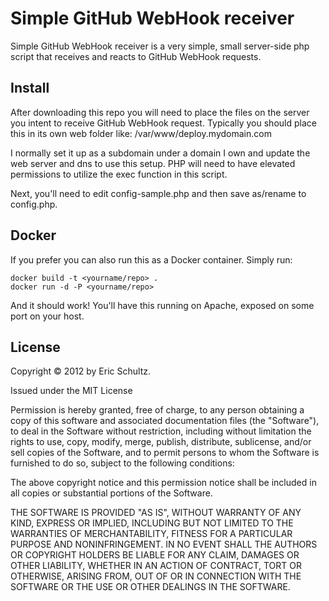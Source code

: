 Simple GitHub WebHook receiver
==============

Simple GitHub WebHook receiver is a very simple, small server-side php script that receives and reacts to GitHub WebHook requests.


Install
-------
After downloading this repo you will need to place the files on the server you intent to receive GitHub WebHook request.  Typically you should place this in its own web folder like: /var/www/deploy.mydomain.com

I normally set it up as a subdomain under a domain I own and update the web server and dns to use this setup.  PHP will need to have elevated permissions to utilize the exec function in this script.

Next, you'll need to edit config-sample.php and then save as/rename to config.php.

Docker
------

If you prefer you can also run this as a Docker container. Simply run:

    docker build -t <yourname/repo> .
    docker run -d -P <yourname/repo>

And it should work! You'll have this running on Apache, exposed on some port on your host.


License
-------
Copyright © 2012 by Eric Schultz.

Issued under the MIT License

Permission is hereby granted, free of charge, to any person obtaining a copy of this software and associated documentation files (the "Software"), 
to deal in the Software without restriction, including without limitation the rights to use, copy, modify, merge, publish, distribute, sublicense, 
and/or sell copies of the Software, and to permit persons to whom the Software is furnished to do so, subject to the following conditions:

The above copyright notice and this permission notice shall be included in all copies or substantial portions of the Software.

THE SOFTWARE IS PROVIDED "AS IS", WITHOUT WARRANTY OF ANY KIND, EXPRESS OR IMPLIED, INCLUDING BUT NOT LIMITED TO THE WARRANTIES OF MERCHANTABILITY, 
FITNESS FOR A PARTICULAR PURPOSE AND NONINFRINGEMENT. IN NO EVENT SHALL THE AUTHORS OR COPYRIGHT HOLDERS BE LIABLE FOR ANY CLAIM, DAMAGES OR OTHER 
LIABILITY, WHETHER IN AN ACTION OF CONTRACT, TORT OR OTHERWISE, ARISING FROM, OUT OF OR IN CONNECTION WITH THE SOFTWARE OR THE USE OR OTHER DEALINGS IN THE SOFTWARE.
